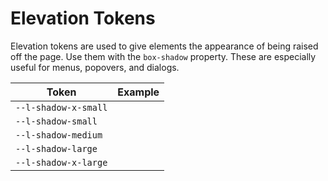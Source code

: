 # Elevation Tokens

Elevation tokens are used to give elements the appearance of being raised off the page. Use them with the `box-shadow` property. These are especially useful for menus, popovers, and dialogs.

| Token                 | Example                                                                          |
| --------------------- | -------------------------------------------------------------------------------- |
| `--l-shadow-x-small` | <div class="elevation-demo" style="box-shadow: var(--l-shadow-x-small);"></div> |
| `--l-shadow-small`   | <div class="elevation-demo" style="box-shadow: var(--l-shadow-small);"></div>   |
| `--l-shadow-medium`  | <div class="elevation-demo" style="box-shadow: var(--l-shadow-medium);"></div>  |
| `--l-shadow-large`   | <div class="elevation-demo" style="box-shadow: var(--l-shadow-large);"></div>   |
| `--l-shadow-x-large` | <div class="elevation-demo" style="box-shadow: var(--l-shadow-x-large);"></div> |
